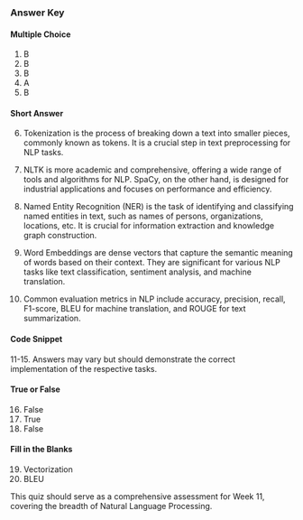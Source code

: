 ﻿
### Answer Key

#### Multiple Choice

1. B
2. B
3. B
4. A
5. B

#### Short Answer

6. Tokenization is the process of breaking down a text into smaller pieces, commonly known as tokens. It is a crucial step in text preprocessing for NLP tasks.

7. NLTK is more academic and comprehensive, offering a wide range of tools and algorithms for NLP. SpaCy, on the other hand, is designed for industrial applications and focuses on performance and efficiency.

8. Named Entity Recognition (NER) is the task of identifying and classifying named entities in text, such as names of persons, organizations, locations, etc. It is crucial for information extraction and knowledge graph construction.

9. Word Embeddings are dense vectors that capture the semantic meaning of words based on their context. They are significant for various NLP tasks like text classification, sentiment analysis, and machine translation.

10. Common evaluation metrics in NLP include accuracy, precision, recall, F1-score, BLEU for machine translation, and ROUGE for text summarization.

#### Code Snippet

11-15. Answers may vary but should demonstrate the correct implementation of the respective tasks.

#### True or False

16. False
17. True
18. False

#### Fill in the Blanks

19. Vectorization
20. BLEU

This quiz should serve as a comprehensive assessment for Week 11, covering the breadth of Natural Language Processing.
